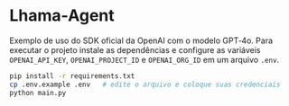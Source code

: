 # Lhama-Agent

Exemplo de uso do SDK oficial da OpenAI com o modelo GPT‑4o. Para executar o
projeto instale as dependências e configure as variáveis `OPENAI_API_KEY`,
`OPENAI_PROJECT_ID` e `OPENAI_ORG_ID` em um arquivo `.env`.

```bash
pip install -r requirements.txt
cp .env.example .env   # edite o arquivo e coloque suas credenciais
python main.py
```

